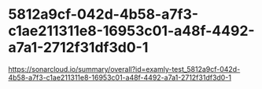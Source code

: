 # 5812a9cf-042d-4b58-a7f3-c1ae211311e8-16953c01-a48f-4492-a7a1-2712f31df3d0-1
https://sonarcloud.io/summary/overall?id=examly-test_5812a9cf-042d-4b58-a7f3-c1ae211311e8-16953c01-a48f-4492-a7a1-2712f31df3d0-1
